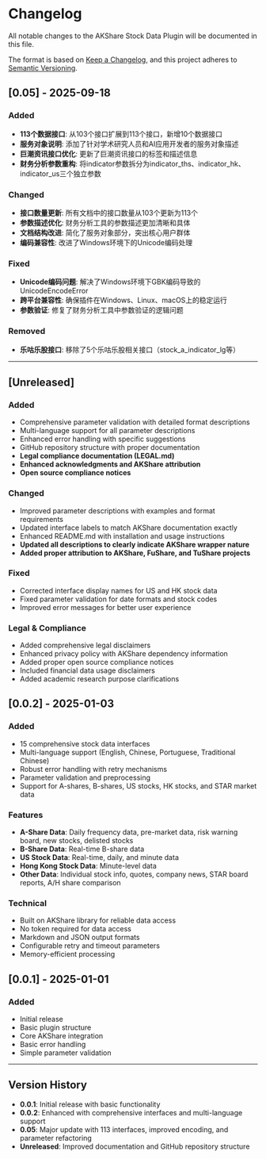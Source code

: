 # Changelog

All notable changes to the AKShare Stock Data Plugin will be documented in this file.

The format is based on [Keep a Changelog](https://keepachangelog.com/en/1.0.0/),
and this project adheres to [Semantic Versioning](https://semver.org/spec/v2.0.0.html).

## [0.05] - 2025-09-18

### Added
- **113个数据接口**: 从103个接口扩展到113个接口，新增10个数据接口
- **服务对象说明**: 添加了针对学术研究人员和AI应用开发者的服务对象描述
- **巨潮资讯接口优化**: 更新了巨潮资讯接口的标签和描述信息
- **财务分析参数重构**: 将indicator参数拆分为indicator_ths、indicator_hk、indicator_us三个独立参数

### Changed
- **接口数量更新**: 所有文档中的接口数量从103个更新为113个
- **参数描述优化**: 财务分析工具的参数描述更加清晰和具体
- **文档结构改进**: 简化了服务对象部分，突出核心用户群体
- **编码兼容性**: 改进了Windows环境下的Unicode编码处理

### Fixed
- **Unicode编码问题**: 解决了Windows环境下GBK编码导致的UnicodeEncodeError
- **跨平台兼容性**: 确保插件在Windows、Linux、macOS上的稳定运行
- **参数验证**: 修复了财务分析工具中参数验证的逻辑问题

### Removed
- **乐咕乐股接口**: 移除了5个乐咕乐股相关接口（stock_a_indicator_lg等）

---

## [Unreleased]

### Added
- Comprehensive parameter validation with detailed format descriptions
- Multi-language support for all parameter descriptions
- Enhanced error handling with specific suggestions
- GitHub repository structure with proper documentation
- **Legal compliance documentation (LEGAL.md)**
- **Enhanced acknowledgments and AKShare attribution**
- **Open source compliance notices**

### Changed
- Improved parameter descriptions with examples and format requirements
- Updated interface labels to match AKShare documentation exactly
- Enhanced README.md with installation and usage instructions
- **Updated all descriptions to clearly indicate AKShare wrapper nature**
- **Added proper attribution to AKShare, FuShare, and TuShare projects**

### Fixed
- Corrected interface display names for US and HK stock data
- Fixed parameter validation for date formats and stock codes
- Improved error messages for better user experience

### Legal & Compliance
- Added comprehensive legal disclaimers
- Enhanced privacy policy with AKShare dependency information
- Added proper open source compliance notices
- Included financial data usage disclaimers
- Added academic research purpose clarifications

## [0.0.2] - 2025-01-03

### Added
- 15 comprehensive stock data interfaces
- Multi-language support (English, Chinese, Portuguese, Traditional Chinese)
- Robust error handling with retry mechanisms
- Parameter validation and preprocessing
- Support for A-shares, B-shares, US stocks, HK stocks, and STAR market data

### Features
- **A-Share Data**: Daily frequency data, pre-market data, risk warning board, new stocks, delisted stocks
- **B-Share Data**: Real-time B-share data
- **US Stock Data**: Real-time, daily, and minute data
- **Hong Kong Stock Data**: Minute-level data
- **Other Data**: Individual stock info, quotes, company news, STAR board reports, A/H share comparison

### Technical
- Built on AKShare library for reliable data access
- No token required for data access
- Markdown and JSON output formats
- Configurable retry and timeout parameters
- Memory-efficient processing

## [0.0.1] - 2025-01-01

### Added
- Initial release
- Basic plugin structure
- Core AKShare integration
- Basic error handling
- Simple parameter validation

---

## Version History

- **0.0.1**: Initial release with basic functionality
- **0.0.2**: Enhanced with comprehensive interfaces and multi-language support
- **0.05**: Major update with 113 interfaces, improved encoding, and parameter refactoring
- **Unreleased**: Improved documentation and GitHub repository structure

